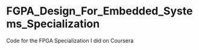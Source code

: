 # FGPA_Design_For_Embedded_Systems_Specialization

Code for the FPGA Specialization I did on Coursera
